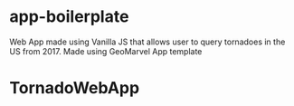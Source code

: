 # app-boilerplate

Web App made using Vanilla JS that allows user to query tornadoes in the US from 2017. 
Made using GeoMarvel App template

# TornadoWebApp
